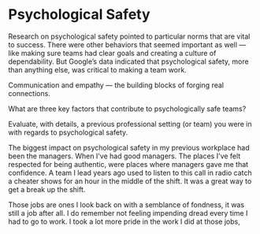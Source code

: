 # Psychological Safety

Research on psychological safety pointed to particular norms that are vital to success. There were other behaviors that seemed important as well — like making sure teams had clear goals and creating a culture of dependability. But Google’s data indicated that psychological safety, more than anything else, was critical to making a team work.

Communication and empathy — the building blocks of forging real connections.

What are three key factors that contribute to psychologically safe teams?

Evaluate, with details, a previous professional setting (or team) you were in with regards to psychological safety.

The biggest impact on psychological safety in my previous workplace had been the managers. When I've had good managers. The places I've felt respected for being authentic, were places where managers gave me that confidence. A team I lead years ago used to listen to this call in radio catch a cheater shows for an hour in the middle of the shift. It was a great way to get a break up the shift. 

Those jobs are ones I look back on with a semblance of fondness, it was still a job after all. I do remember not feeling impending dread every time I had to go to work. I took a lot more pride in the work I did at those jobs,